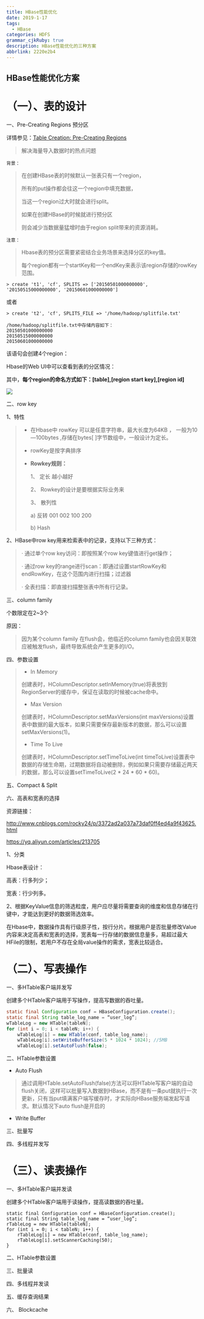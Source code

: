 ```yaml
---
title: HBase性能优化
date: 2019-1-17
tags:
  - HBase
categories: HDFS
grammar_cjkRuby: true
description: HBase性能优化的三种方案
abbrlink: 2220e2b4
---
```


## HBase性能优化方案

# （一）、表的设计

一、Pre-Creating Regions 预分区

详情参见：[Table Creation: Pre-Creating Regions](http://hbase.apache.org/book.html#precreate.regions)

<!-- more -->

> 解决海量导入数据时的热点问题

`背景：`

> 在创建HBase表的时候默认一张表只有一个region，
>
> 所有的put操作都会往这一个region中填充数据，
>
> 当这一个region过大时就会进行split。
>
> 如果在创建HBase的时候就进行预分区
>
> 则会减少当数据量猛增时由于region split带来的资源消耗。

`注意：`

> Hbase表的预分区需要紧密结合业务场景来选择分区的key值。
>
> 每个region都有一个startKey和一个endKey来表示该region存储的rowKey范围。

```
> create 't1', 'cf', SPLITS => ['20150501000000000', '20150515000000000', '20150601000000000'] 
```

或者

```
> create 't2', 'cf', SPLITS_FILE => '/home/hadoop/splitfile.txt' 

/home/hadoop/splitfile.txt中存储内容如下： 
20150501000000000
20150515000000000
20150601000000000

```

该语句会创建4个region：

Hbase的Web UI中可以查看到表的分区情况：

其中，**每个region的命名方式如下：[table],[region start key],[region id]**

![](https://wx1.sinaimg.cn/large/005zftzDly1g1hs6n9iroj30j404uwg2.jpg)

二、row key

1、特性

> * 在Hbase中 rowKey 可以是任意字符串，最大长度为64KB ， 一般为10—100bytes ,存储在bytes[ ]字节数组中，一般设计为定长。
>
> * rowKey是按字典排序
>
> * **Rowkey规则：**
>
>   1、 定长 越小越好
>
>   2、 Rowkey的设计是要根据实际业务来
>
>   3、 散列性
>
>   a)     反转   001  002  100 200
>
>   b)     Hash



2、HBase中row key用来检索表中的记录，支持以下三种方式：

> · 通过单个row key访问：即按照某个row key键值进行get操作；
>
> ·  通过row key的range进行scan：即通过设置startRowKey和endRowKey，在这个范围内进行扫描；过滤器
>
> ·  全表扫描：即直接扫描整张表中所有行记录。

三、column family

个数限定在2~3个

原因：

> 因为某个column family 在flush会，他临近的column family也会因关联效应被触发flush，最终导致系统会产生更多的I/O。

四、参数设置

> * In Memory
>
> 创建表时，HColumnDescriptor.setInMemory(true)将表放到RegionServer的缓存中，保证在读取的时候被cache命中。
>
> * Max Version
>
> 创建表时，HColumnDescriptor.setMaxVersions(int maxVersions)设置表中数据的最大版本，如果只需要保存最新版本的数据，那么可以设置setMaxVersions(1)。
>
> * Time To Live
>
> 创建表时，HColumnDescriptor.setTimeToLive(int timeToLive)设置表中数据的存储生命期，过期数据将自动被删除，例如如果只需要存储最近两天的数据，那么可以设置setTimeToLive(2 * 24 * 60 * 60)。

五、Compact & Split



六、高表和宽表的选择

资源链接：

<http://www.cnblogs.com/rocky24/p/3372ad2a037a73daf0ff4ed4a9f43625.html>

<https://yq.aliyun.com/articles/213705>

1、分类

Hbase表设计：

高表：行多列少；

宽表：行少列多。

2、根据KeyValue信息的筛选粒度，用户应尽量将需要查询的维度和信息存储在行键中，才能达到更好的数据筛选效率。

在Hbase中，数据操作具有行级原子性，按行分片。根据用户是否批量修改Value内容来决定高表和宽表的选择，宽表每一行存储的数据信息量多，易超过最大HFile的限制，若用户不存在全局value操作的需求，宽表比较适合。



# （二）、写表操作

一、多HTable客户端并发写

创建多个HTable客户端用于写操作，提高写数据的吞吐量。

```java
static final Configuration conf = HBaseConfiguration.create();
static final String table_log_name = “user_log”;
wTableLog = new HTable[tableN];
for (int i = 0; i < tableN; i++) {
    wTableLog[i] = new HTable(conf, table_log_name);
    wTableLog[i].setWriteBufferSize(5 * 1024 * 1024); //5MB
    wTableLog[i].setAutoFlush(false);

```

二、HTable参数设置

* Auto Flush

> 通过调用HTable.setAutoFlush(false)方法可以将HTable写客户端的自动flush关闭，这样可以批量写入数据到HBase，而不是有一条put就执行一次更新，只有当put填满客户端写缓存时，才实际向HBase服务端发起写请求。默认情况下auto flush是开启的

* Write Buffer

>

三、批量写

四、多线程并发写

# （三）、读表操作

一、多HTable客户端并发读

创建多个HTable客户端用于读操作，提高读数据的吞吐量。

```
static final Configuration conf = HBaseConfiguration.create();
static final String table_log_name = “user_log”;
rTableLog = new HTable[tableN];
for (int i = 0; i < tableN; i++) {
    rTableLog[i] = new HTable(conf, table_log_name);
    rTableLog[i].setScannerCaching(50);
}

```

二、HTable参数设置

三、批量读

四、多线程并发读

五、缓存查询结果

六、 Blockcache











